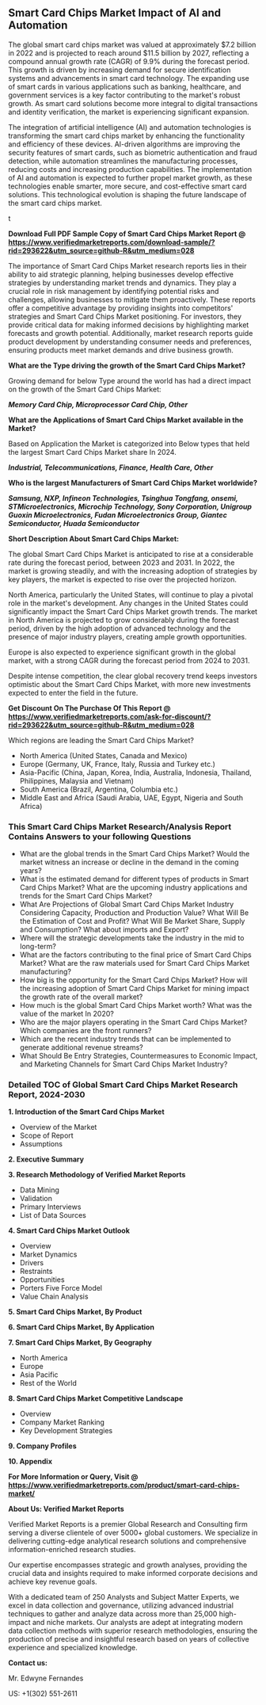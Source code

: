 <h2>Smart Card Chips Market Impact of AI and Automation</h2><p>The global smart card chips market was valued at approximately $7.2 billion in 2022 and is projected to reach around $11.5 billion by 2027, reflecting a compound annual growth rate (CAGR) of 9.9% during the forecast period. This growth is driven by increasing demand for secure identification systems and advancements in smart card technology. The expanding use of smart cards in various applications such as banking, healthcare, and government services is a key factor contributing to the market's robust growth. As smart card solutions become more integral to digital transactions and identity verification, the market is experiencing significant expansion.</p><p>The integration of artificial intelligence (AI) and automation technologies is transforming the smart card chips market by enhancing the functionality and efficiency of these devices. AI-driven algorithms are improving the security features of smart cards, such as biometric authentication and fraud detection, while automation streamlines the manufacturing processes, reducing costs and increasing production capabilities. The implementation of AI and automation is expected to further propel market growth, as these technologies enable smarter, more secure, and cost-effective smart card solutions. This technological evolution is shaping the future landscape of the smart card chips market.</p>t</p><p id="" class=""><strong>Download Full PDF Sample Copy of Smart Card Chips Market Report @ <a href="https://www.verifiedmarketreports.com/download-sample/?rid=293622&utm_source=github-R&utm_medium=028" target="_blank">https://www.verifiedmarketreports.com/download-sample/?rid=293622&utm_source=github-R&utm_medium=028</a></strong></p><p>The importance of&nbsp;Smart Card Chips Market research reports lies in their ability to aid strategic planning, helping businesses develop effective strategies by understanding market trends and dynamics. They play a crucial role in risk management by identifying potential risks and challenges, allowing businesses to mitigate them proactively. These reports offer a competitive advantage by providing insights into competitors' strategies and Smart Card Chips Market positioning. For investors, they provide critical data for making informed decisions by highlighting market forecasts and growth potential. Additionally, market research reports guide product development by understanding consumer needs and preferences, ensuring products meet market demands and drive business growth.</p><p><strong>What are the&nbsp;Type driving the growth of the Smart Card Chips Market?</strong></p><p id="" class="">Growing demand for below Type around the world has had a direct impact on the growth of the Smart Card Chips Market:</p><em><strong>Memory Card Chip, Microprocessor Card Chip, Other</strong></em></p><strong>What are the&nbsp;Applications&nbsp;of Smart Card Chips Market available in the Market?</strong></p><p id="" class="">Based on Application the Market is categorized into Below types that held the largest Smart Card Chips Market share In 2024.</p><em><strong>Industrial, Telecommunications, Finance, Health Care, Other</strong></em></p><strong>Who is the largest Manufacturers of Smart Card Chips Market worldwide?</strong></p><p><em><strong>Samsung, NXP, Infineon Technologies, Tsinghua Tongfang, onsemi, STMicroelectronics, Microchip Technology, Sony Corporation, Unigroup Guoxin Microelectronics, Fudan Microelectronics Group, Giantec Semiconductor, Huada Semiconductor</strong></em></p><p id="" class=""><strong>Short Description About Smart Card Chips Market:</strong></p><p>The global Smart Card Chips Market is anticipated to rise at a considerable rate during the forecast period, between 2023 and 2031. In 2022, the market is growing steadily, and with the increasing adoption of strategies by key players, the market is expected to rise over the projected horizon.</p><p>North America, particularly the United States, will continue to play a pivotal role in the market's development. Any changes in the United States could significantly impact the Smart Card Chips Market growth trends. The market in North America is projected to grow considerably during the forecast period, driven by the high adoption of advanced technology and the presence of major industry players, creating ample growth opportunities.</p><p>Europe is also expected to experience significant growth in the global market, with a strong CAGR during the forecast period from 2024 to 2031.</p><p>Despite intense competition, the clear global recovery trend keeps investors optimistic about the Smart Card Chips Market, with more new investments expected to enter the field in the future.</p><p id="" class=""><strong>Get Discount On The Purchase Of This Report @ <a href="https://www.verifiedmarketreports.com/ask-for-discount/?rid=293622&utm_source=github-R&utm_medium=028" target="_blank">https://www.verifiedmarketreports.com/ask-for-discount/?rid=293622&utm_source=github-R&utm_medium=028</a></strong></p>Which regions are leading the Smart Card Chips Market?</p><ul><li>North America (United States, Canada and Mexico)</li><li>Europe (Germany, UK, France, Italy, Russia and Turkey etc.)</li><li>Asia-Pacific (China, Japan, Korea, India, Australia, Indonesia, Thailand, Philippines, Malaysia and Vietnam)</li><li>South America (Brazil, Argentina, Columbia etc.)</li><li>Middle East and Africa (Saudi Arabia, UAE, Egypt, Nigeria and South Africa)</li></ul><h3 id="" class="">This Smart Card Chips Market Research/Analysis Report Contains Answers to your following Questions</h3><ul><li>What are the global trends in the Smart Card Chips Market? Would the market witness an increase or decline in the demand in the coming years?</li><li>What is the estimated demand for different types of products in Smart Card Chips Market? What are the upcoming industry applications and trends for the Smart Card Chips Market?</li><li>What Are Projections of Global Smart Card Chips Market Industry Considering Capacity, Production and Production Value? What Will Be the Estimation of Cost and Profit? What Will Be Market Share, Supply and Consumption? What about imports and Export?</li><li>Where will the strategic developments take the industry in the mid to long-term?</li><li>What are the factors contributing to the final price of Smart Card Chips Market? What are the raw materials used for Smart Card Chips Market manufacturing?</li><li>How big is the opportunity for the Smart Card Chips Market? How will the increasing adoption of Smart Card Chips Market for mining impact the growth rate of the overall market?</li><li>How much is the global Smart Card Chips Market worth? What was the value of the market In 2020?</li><li>Who are the major players operating in the Smart Card Chips Market? Which companies are the front runners?</li><li>Which are the recent industry trends that can be implemented to generate additional revenue streams?</li><li>What Should Be Entry Strategies, Countermeasures to Economic Impact, and Marketing Channels for Smart Card Chips Market Industry?</li></ul><h3 id="" class="">Detailed TOC of Global Smart Card Chips Market Research Report, 2024-2030</h3><p id="" class=""><strong>1. Introduction of the Smart Card Chips Market</strong></p><ul><li>Overview of the Market</li><li>Scope of Report</li><li>Assumptions</li></ul><p id="" class=""><strong>2. Executive Summary</strong></p><p id="" class=""><strong>3. Research Methodology of Verified Market Reports</strong></p><ul><li>Data Mining</li><li>Validation</li><li>Primary Interviews</li><li>List of Data Sources</li></ul><p id="" class=""><strong>4. Smart Card Chips Market Outlook</strong></p><ul><li>Overview</li><li>Market Dynamics</li><li>Drivers</li><li>Restraints</li><li>Opportunities</li><li>Porters Five Force Model</li><li>Value Chain Analysis</li></ul><p id="" class=""><strong>5. Smart Card Chips Market, By Product</strong></p><p id="" class=""><strong>6. Smart Card Chips Market, By Application</strong></p><p id="" class=""><strong>7. Smart Card Chips Market, By Geography</strong></p><ul><li>North America</li><li>Europe</li><li>Asia Pacific</li><li>Rest of the World</li></ul><p id="" class=""><strong>8. Smart Card Chips Market Competitive Landscape</strong></p><ul><li>Overview</li><li>Company Market Ranking</li><li>Key Development Strategies</li></ul><p id="" class=""><strong>9. Company Profiles</strong></p><p id="" class=""><strong>10. Appendix</strong></p><p id="" class=""><strong>For More Information or Query, Visit @ <a href="https://www.verifiedmarketreports.com/product/smart-card-chips-market/" target="_blank">https://www.verifiedmarketreports.com/product/smart-card-chips-market/</a></strong></p><p id="" class=""><strong>About Us: Verified Market Reports</strong></p><p id="" class="">Verified Market Reports is a premier Global Research and Consulting firm serving a diverse clientele of over 5000+ global customers. We specialize in delivering cutting-edge analytical research solutions and comprehensive information-enriched research studies.</p><p id="" class="">Our expertise encompasses strategic and growth analyses, providing the crucial data and insights required to make informed corporate decisions and achieve key revenue goals.</p><p id="" class="">With a dedicated team of 250 Analysts and Subject Matter Experts, we excel in data collection and governance, utilizing advanced industrial techniques to gather and analyze data across more than 25,000 high-impact and niche markets. Our analysts are adept at integrating modern data collection methods with superior research methodologies, ensuring the production of precise and insightful research based on years of collective experience and specialized knowledge.</p><p id="" class=""><strong>Contact us:</strong></p><p id="" class="">Mr. Edwyne Fernandes</p><p id="" class="">US: +1(302) 551-2611</p>